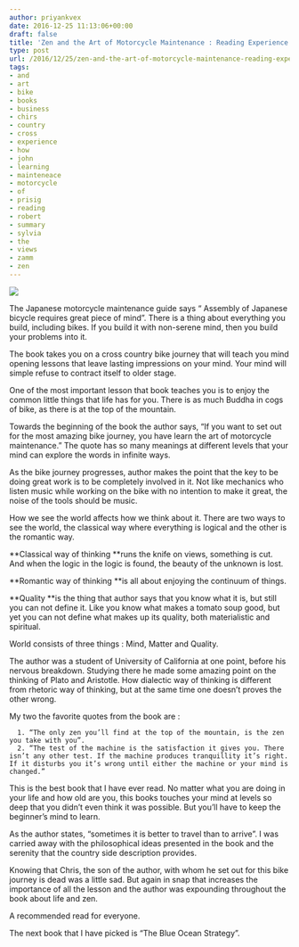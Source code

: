 ```yaml
---
author: priyankvex
date: 2016-12-25 11:13:06+00:00
draft: false
title: 'Zen and the Art of Motorcycle Maintenance : Reading Experience'
type: post
url: /2016/12/25/zen-and-the-art-of-motorcycle-maintenance-reading-experience/
tags:
- and
- art
- bike
- books
- business
- chirs
- country
- cross
- experience
- how
- john
- learning
- mainteneace
- motorcycle
- of
- prisig
- reading
- robert
- summary
- sylvia
- the
- views
- zamm
- zen
---
```








![](https://cdn-images-1.medium.com/max/800/1*PYtGwcZHbqZqiXt1olR50A.jpeg)









The Japanese motorcycle maintenance guide says “ Assembly of Japanese bicycle requires great piece of mind”. There is a thing about everything you build, including bikes. If you build it with non-serene mind, then you build your problems into it.




The book takes you on a cross country bike journey that will teach you mind opening lessons that leave lasting impressions on your mind. Your mind will simple refuse to contract itself to older stage.




One of the most important lesson that book teaches you is to enjoy the common little things that life has for you. There is as much Buddha in cogs of bike, as there is at the top of the mountain.




Towards the beginning of the book the author says, “If you want to set out for the most amazing bike journey, you have learn the art of motorcycle maintenance.” The quote has so many meanings at different levels that your mind can explore the words in infinite ways.




As the bike journey progresses, author makes the point that the key to be doing great work is to be completely involved in it. Not like mechanics who listen music while working on the bike with no intention to make it great, the noise of the tools should be music.




How we see the world affects how we think about it. There are two ways to see the world, the classical way where everything is logical and the other is the romantic way.




**Classical way of thinking **runs the knife on views, something is cut. And when the logic in the logic is found, the beauty of the unknown is lost.




**Romantic way of thinking **is all about enjoying the continuum of things.




**Quality **is the thing that author says that you know what it is, but still you can not define it. Like you know what makes a tomato soup good, but yet you can not define what makes up its quality, both materialistic and spiritual.




World consists of three things : Mind, Matter and Quality.




The author was a student of University of California at one point, before his nervous breakdown. Studying there he made some amazing point on the thinking of Plato and Aristotle. How dialectic way of thinking is different from rhetoric way of thinking, but at the same time one doesn’t proves the other wrong.




My two the favorite quotes from the book are :






	  1. “The only zen you’ll find at the top of the mountain, is the zen you take with you”.
	  2. “The test of the machine is the satisfaction it gives you. There isn’t any other test. If the machine produces tranquillity it’s right. If it disturbs you it’s wrong until either the machine or your mind is changed.”



This is the best book that I have ever read. No matter what you are doing in your life and how old are you, this books touches your mind at levels so deep that you didn’t even think it was possible. But you’ll have to keep the beginner’s mind to learn.




As the author states, “sometimes it is better to travel than to arrive”. I was carried away with the philosophical ideas presented in the book and the serenity that the country side description provides.




Knowing that Chris, the son of the author, with whom he set out for this bike journey is dead was a little sad. But again in snap that increases the importance of all the lesson and the author was expounding throughout the book about life and zen.




A recommended read for everyone.




The next book that I have picked is “The Blue Ocean Strategy”.
